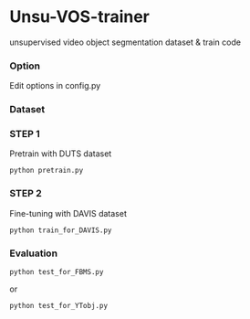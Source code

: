 # Unsu-VOS-trainer
unsupervised video object segmentation dataset &amp; train code

### Option
Edit options in config.py

### Dataset


### STEP 1
Pretrain with DUTS dataset
```
python pretrain.py
```

### STEP 2
Fine-tuning with DAVIS dataset
```
python train_for_DAVIS.py
```

### Evaluation
```
python test_for_FBMS.py
```
or
```
python test_for_YTobj.py
```
